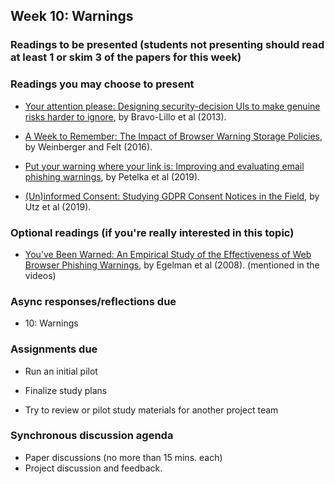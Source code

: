 ## Week 10: Warnings

### Readings to be presented (students not presenting should read at least 1 or skim 3 of the papers for this week) 

### Readings you may choose to present

- [Your attention please: Designing security-decision UIs to make genuine risks harder to ignore](https://drive.google.com/file/d/1la6SLKFGI1lzWEiY45DvVHnt8N_g5oIQ/view?usp=sharing), by Bravo-Lillo et al (2013).

- [A Week to Remember: The Impact of Browser Warning Storage Policies](https://www.usenix.org/system/files/conference/soups2016/soups2016-paper-weinberger.pdf), by Weinberger and Felt (2016).

- [Put your warning where your link is: Improving and evaluating email phishing warnings](https://drive.google.com/file/d/1zxAGKT8-a-zL2_KEcUSuZXlmav2DPPfL/view?usp=sharing), by Petelka et al (2019).

- [(Un)informed Consent: Studying GDPR Consent Notices in the Field](https://dl.acm.org/doi/pdf/10.1145/3319535.3354212), by Utz et al (2019).

### Optional readings (if you're really interested in this topic)

- [You’ve Been Warned: An Empirical Study of the Effectiveness of Web Browser Phishing Warnings](https://drive.google.com/file/d/1RVBfzEQETagpwfbuGP_VLsNwOCPbdRSx/view?usp=sharing), by Egelman et al (2008).  (mentioned in the videos)

### Async responses/reflections due

  - 10: Warnings

### Assignments due

  - Run an initial pilot

  - Finalize study plans

  - Try to review or pilot study materials for another project team

### Synchronous discussion agenda
- Paper discussions (no more than 15 mins. each)
- Project discussion and feedback.
